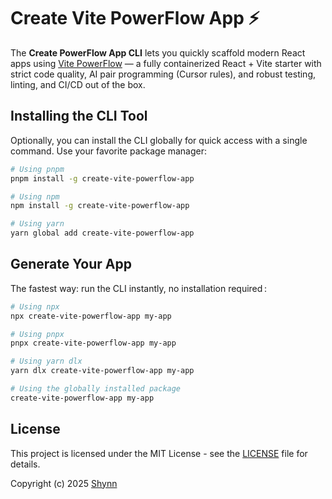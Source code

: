# Create Vite PowerFlow App ⚡

The **Create PowerFlow App CLI** lets you quickly scaffold modern React apps using [Vite PowerFlow](https://github.com/shynnobi/vite-powerflow) — a fully containerized React + Vite starter with strict code quality, AI pair programming (Cursor rules), and robust testing, linting, and CI/CD out of the box.

## Installing the CLI Tool

Optionally, you can install the CLI globally for quick access with a single command. Use your favorite package manager:

```bash
# Using pnpm
pnpm install -g create-vite-powerflow-app

# Using npm
npm install -g create-vite-powerflow-app

# Using yarn
yarn global add create-vite-powerflow-app
```

## Generate Your App

The fastest way: run the CLI instantly, no installation required :

```bash
# Using npx
npx create-vite-powerflow-app my-app

# Using pnpx
pnpx create-vite-powerflow-app my-app

# Using yarn dlx
yarn dlx create-vite-powerflow-app my-app

# Using the globally installed package
create-vite-powerflow-app my-app
```

## License

This project is licensed under the MIT License - see the [LICENSE](LICENSE) file for details.

Copyright (c) 2025 [Shynn](https://github.com/shynnobi)
